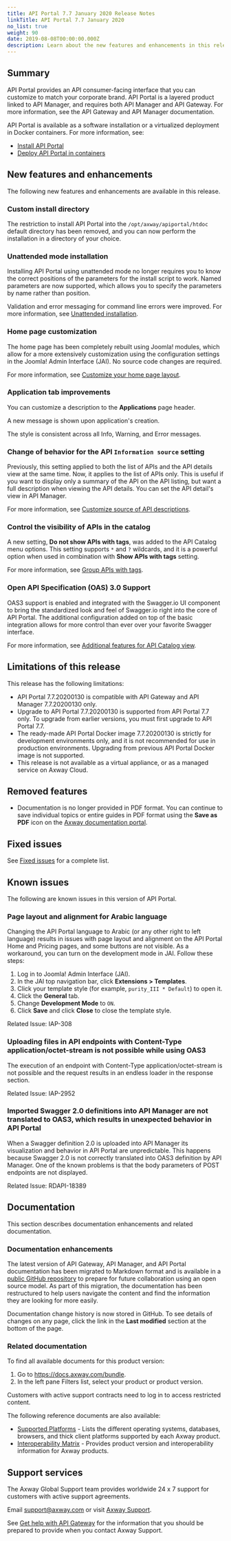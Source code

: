 ```yaml
---
title: API Portal 7.7 January 2020 Release Notes
linkTitle: API Portal 7.7 January 2020
no_list: true
weight: 90
date: 2019-08-08T00:00:00.000Z
description: Learn about the new features and enhancements in this release of API Portal.
---
```


## Summary

API Portal provides an API consumer-facing interface that you can customize to match your corporate brand. API Portal is a layered product linked to API Manager, and requires both API Manager and API Gateway. For more information, see the API Gateway and API Manager documentation.

API Portal is available as a software installation or a virtualized deployment in Docker containers. For more information, see:

* [Install API Portal](/docs/apim_installation/apiportal_install/)
* [Deploy API Portal in containers](/docs/apim_installation/apiportal_docker/)

## New features and enhancements

The following new features and enhancements are available in this release.

### Custom install directory

The restriction to install API Portal into the `/opt/axway/apiportal/htdoc` default directory has been removed, and you can now perform the installation in a directory of your choice.

### Unattended mode installation

Installing API Portal using unattended mode no longer requires you to know the correct positions of the parameters for the install script to work. Named parameters are now supported, which allows you to specify the parameters by name rather than position.

Validation and error messaging for command line errors were improved. For more information, see [Unattended installation](/docs/apim_installation/apiportal_install/install_unattended/).

### Home page customization

The home page has been completely rebuilt using Joomla! modules, which allow for a more extensively customization using the configuration settings in the Joomla! Admin Interface (JAI). No source code changes are required.

For more information, see [Customize your home page layout](/docs/apim_administration/apiportal_admin/customize_getting_started/#customize-your-home-page-layout).

### Application tab improvements

You can customize a description to the **Applications** page header.

A new message is shown upon application's creation.

The style is consistent across all Info, Warning, and Error messages.

### Change of behavior for the API `Information source` setting

Previously, this setting applied to both the list of APIs and the API details view at the same time. Now, it applies to the list of APIs only. This is useful if you want to display only a summary of the API on the API listing, but want a full description when viewing the API details. You can set the API detail's view in API Manager.

For more information, see [Customize source of API descriptions](/docs/apim_administration/apiportal_admin/customize_apicatalog_overview/#customize-source-of-api-descriptions).

### Control the visibility of APIs in the catalog

A new setting, **Do not show APIs with tags**, was added to the API Catalog menu options. This setting supports `*` and `?` wildcards, and it is a powerful option when used in combination with **Show APIs with tags** setting.

For more information, see [Group APIs with tags](/docs/apim_administration/apiportal_admin/customize_apicatalog_overview/#group-apis-with-tags).

### Open API Specification (OAS) 3.0 Support

OAS3 support is enabled and integrated with the Swagger.io UI component to bring the standardized look and feel of Swagger.io right into the core of API Portal. The additional configuration added on top of the basic integration allows for more control than ever over your favorite Swagger interface.

For more information, see [Additional features for API Catalog view](/docs/apim_administration/apiportal_admin/apip_overview/#additional-features-api-catalog-view).

<!-- Use this section to describe any changes in the behavior of the product (as a result of features or fixes). This section could also be used for any important information that doesn't fit elsewhere.-->

## Limitations of this release

This release has the following limitations:

* API Portal 7.7.20200130 is compatible with API Gateway and API Manager 7.7.20200130 only.
* Upgrade to API Portal 7.7.20200130 is supported from API Portal 7.7 only. To upgrade from earlier versions, you must first upgrade to API Portal 7.7.
* The ready-made API Portal Docker image 7.7.20200130 is strictly for development environments only, and it is not recommended for use in production environments. Upgrading from previous API Portal Docker image is not supported.
* This release is not available as a virtual appliance, or as a managed service on Axway Cloud.

## Removed features

* Documentation is no longer provided in PDF format. You can continue to save individual topics or entire guides in PDF format using the **Save as PDF** icon on the [Axway documentation portal](https://docs.axway.com/).

## Fixed issues

See [Fixed issues](/docs/apim_relnotes/apip_cumulativeissues/apip_relnotes_cumulativeissues/) for a complete list.

## Known issues

The following are known issues in this version of API Portal.

### Page layout and alignment for Arabic language

Changing the API Portal language to Arabic (or any other right to left language) results in issues with page layout and alignment on the API Portal Home and Pricing pages, and some buttons are not visible. As a workaround, you can turn on the development mode in JAI. Follow these steps:

1. Log in to Joomla! Admin Interface (JAI).
2. In the JAI top navigation bar, click **Extensions > Templates**.
3. Click your template style (for example, `purity_III * Default`) to open it.
4. Click the **General** tab.
5. Change **Development Mode** to `ON`.
6. Click **Save** and click **Close** to close the template style.

Related Issue: IAP-308

### Uploading files in API endpoints with Content-Type application/octet-stream is not possible while using OAS3

The execution of an endpoint with Content-Type application/octet-stream is not possible and the request results in an endless loader in the response section.

Related Issue: IAP-2952

### Imported Swagger 2.0 definitions into API Manager are not translated to OAS3, which results in unexpected behavior in API Portal

When a Swagger definition 2.0 is uploaded into API Manager its visualization and behavior in API Portal are unpredictable. This happens because Swagger 2.0 is not correctly translated into OAS3 definition by API Manager. One of the known problems is that the body parameters of POST endpoints are not displayed.

Related Issue: RDAPI-18389

## Documentation

This section describes documentation enhancements and related documentation.

### Documentation enhancements

The latest version of API Gateway, API Manager, and API Portal documentation has been migrated to Markdown format and is available in a [public GitHub repository](https://github.com/Axway/axway-open-docs) to prepare for future collaboration using an open source model. As part of this migration, the documentation has been restructured to help users navigate the content and find the information they are looking for more easily.

Documentation change history is now stored in GitHub. To see details of changes on any page, click the link in the **Last modified** section at the bottom of the page.

### Related documentation

To find all available documents for this product version:

1. Go to <https://docs.axway.com/bundle>.
2. In the left pane Filters list, select your product or product version.

Customers with active support contracts need to log in to access restricted content.

The following reference documents are also available:

* [Supported Platforms](https://docs.axway.com/bundle/Axway_Products_SupportedPlatforms_allOS_en) - Lists the different operating systems, databases, browsers, and thick client platforms supported by each Axway product.
* [Interoperability Matrix](https://docs.axway.com/bundle/Axway_Products_InteroperabilityMatrix_allOS_en) - Provides product version and interoperability information for Axway products.

## Support services

The Axway Global Support team provides worldwide 24 x 7 support for customers with active support agreements.

Email [support@axway.com](mailto:support@axway.com) or visit [Axway Support](https://support.axway.com/).

See [Get help with API Gateway](/docs/apim_administration/apigtw_admin/trblshoot_get_help/) for the information that you should be prepared to provide when you contact Axway Support.
